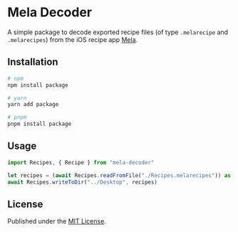 # Mela Decoder

A simple package to decode exported recipe files (of type `.melarecipe` and `.melarecipes`) from the iOS recipe app [Mela](https://mela.recipes).

## Installation

```sh
# npm
npm install package

# yarn
yarn add package

# pnpm
pnpm install package
```

## Usage

```typescript
import Recipes, { Recipe } from "mela-decoder"

let recipes = (await Recipes.readFromFile("./Recipes.melarecipes")) as Recipe[]
await Recipes.writeToDir("../Desktop", recipes)
```

## License

Published under the [MIT License](./LICENSE).
